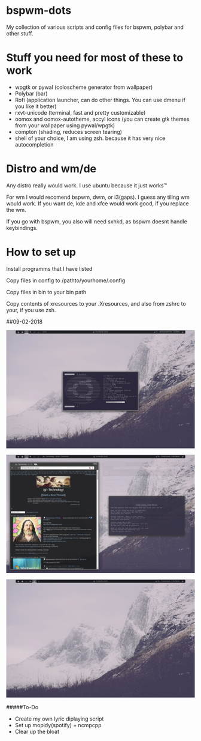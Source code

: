 # bspwm-dots

My collection of various scripts and config files for bspwm, polybar and other stuff.

# Stuff you need for most of these to work
* wpgtk or pywal (coloscheme generator from wallpaper)
* Polybar (bar)
* Rofi (application launcher, can do other things. You can use dmenu if you like it better)
* rxvt-unicode (terminal, fast and pretty customizable)
* oomox and oomox-autotheme, accyl icons (you can create gtk themes from your wallpaper using pywal/wpgtk)
* compton (shading, reduces screen tearing)
* shell of your choice, I am using zsh. because it has very nice autocompletion

# Distro and wm/de
Any distro really would work. I use ubuntu because it just works™

For wm I would recomend bspwm, dwm, or i3(gaps). I guess any tiling wm would work.
If you want de, kde and xfce would work good, if you replace the wm.

If you go with bspwm, you also will need sxhkd, as bspwm doesnt handle keybindings.

# How to set up

Install programms that I have listed

Copy files in config to /pathto/yourhome/.config

Copy files in bin to your bin path

Copy contents of xresources to your .Xresources, and also from zshrc to your, if you use zsh.

##09-02-2018

![neofetch](https://github.com/boysoy/bspwm-dots/blob/master/screens/bspwm080218.png)

![lyrics](https://github.com/boysoy/bspwm-dots/blob/master/screens/bspwm090218.png)

![/g/](https://github.com/boysoy/bspwm-dots/blob/master/screens/bspwm190218.png)

#####To-Do
* Create my own lyric diplaying script
* Set up mopidy(spotify) + ncmpcpp
* Clear up the bloat
